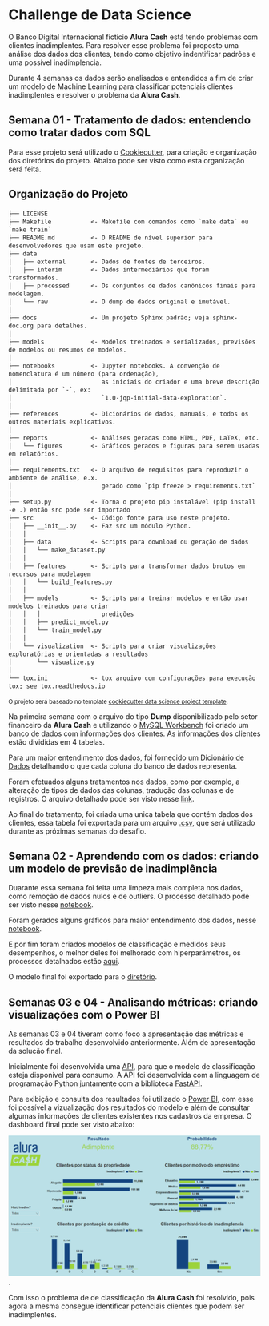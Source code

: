 # Challenge de Data Science

O Banco Digital Internacional fictício **Alura Cash** está tendo problemas com clientes inadimplentes. Para resolver esse problema foi proposto
uma análise dos dados dos clientes, tendo como objetivo indentificar padrões e uma possível inadimplencia.

Durante 4 semanas os dados serão analisados e entendidos a fim de criar um modelo de Machine Learning para classificar potenciais clientes inadimplentes
e resolver o problema da **Alura Cash**.

## Semana 01 - Tratamento de dados: entendendo como tratar dados com SQL

Para esse projeto será utilizado o [Cookiecutter](https://www.cookiecutter.io/), para criação e organização dos diretórios do projeto. Abaixo pode ser visto 
como esta organização será feita.

Organização do Projeto
------------

    ├── LICENSE
    ├── Makefile           <- Makefile com comandos como `make data` ou `make train`
    ├── README.md          <- O README de nível superior para desenvolvedores que usam este projeto.
    ├── data
    │   ├── external       <- Dados de fontes de terceiros.
    │   ├── interim        <- Dados intermediários que foram transformados.
    │   ├── processed      <- Os conjuntos de dados canônicos finais para modelagem.
    │   └── raw            <- O dump de dados original e imutável.
    │
    ├── docs               <- Um projeto Sphinx padrão; veja sphinx-doc.org para detalhes.
    │
    ├── models             <- Modelos treinados e serializados, previsões de modelos ou resumos de modelos.
    │
    ├── notebooks          <- Jupyter notebooks. A convenção de nomenclatura é um número (para ordenação),
    │                         as iniciais do criador e uma breve descrição delimitada por `-`, ex:
    │                         `1.0-jqp-initial-data-exploration`.
    │
    ├── references         <- Dicionários de dados, manuais, e todos os outros materiais explicativos.
    │
    ├── reports            <- Análises geradas como HTML, PDF, LaTeX, etc.
    │   └── figures        <- Gráficos gerados e figuras para serem usadas em relatórios.
    │
    ├── requirements.txt   <- O arquivo de requisitos para reproduzir o ambiente de análise, e.x.
    │                         gerado como `pip freeze > requirements.txt`
    │
    ├── setup.py           <- Torna o projeto pip instalável (pip install -e .) então src pode ser importado
    ├── src                <- Código fonte para uso neste projeto.
    │   ├── __init__.py    <- Faz src um módulo Python.
    │   │
    │   ├── data           <- Scripts para download ou geração de dados
    │   │   └── make_dataset.py
    │   │
    │   ├── features       <- Scripts para transformar dados brutos em recursos para modelagem
    │   │   └── build_features.py
    │   │
    │   ├── models         <- Scripts para treinar modelos e então usar modelos treinados para criar
    │   │   │                 predições
    │   │   ├── predict_model.py
    │   │   └── train_model.py
    │   │
    │   └── visualization  <- Scripts para criar visualizações exploratórias e orientadas a resultados
    │       └── visualize.py
    │
    └── tox.ini            <- tox arquivo com configurações para execução tox; see tox.readthedocs.io
    
<p><small>O projeto será baseado no template <a target="_blank" href="https://drivendata.github.io/cookiecutter-data-science/">cookiecutter data science project template</a>. </small></p>
    

Na primeira semana com o arquivo do tipo **Dump** disponibilizado pelo setor financeiro da **Alura Cash** e utilizando o [MySQL Workbench](https://www.mysql.com/products/workbench/)
foi criado um banco de dados com informações dos clientes. As informações dos clientes estão divididas em 4 tabelas.

Para um maior entendimento dos dados, foi fornecido um [Dicionário de Dados](https://github.com/mavenceslau/Challenge-Data-Science-Alura-Cash/blob/master/references/Dicionario_de_Dados.md) detalhando o que cada coluna do banco de dados representa.

Foram efetuados alguns tratamentos nos dados, como por exemplo, a alteração de tipos de dados das colunas, tradução das colunas e de registros. 
O arquivo detalhado pode ser visto nesse [link](https://github.com/mavenceslau/Challenge-Data-Science-Alura-Cash/blob/master/src/features/tratamento_sql.sql).

Ao final do tratamento, foi criada uma unica tabela que contém dados dos clientes, essa tabela foi exportada para um arquivo [.csv](https://github.com/mavenceslau/Challenge-Data-Science-Alura-Cash/tree/master/data/interim),
que será utilizado durante as próximas semanas do desafio.

## Semana 02 - Aprendendo com os dados: criando um modelo de previsão de inadimplência

Duarante essa semana foi feita uma limpeza mais completa nos dados, como remoção de dados nulos e de outliers. O processo detalhado pode ser visto nesse [notebook](https://github.com/mavenceslau/Challenge-Data-Science-Alura-Cash/blob/master/notebooks/Notebook_01_Limpeza_de_Dados.ipynb).

Foram gerados alguns gráficos para maior entendimento dos dados, nesse [notebook](https://github.com/mavenceslau/Challenge-Data-Science-Alura-Cash/blob/master/notebooks/Notebook_02_Vizualiza%C3%A7%C3%A3o_de_Dados.ipynb).

E por fim foram criados modelos de classificação e medidos seus desempenhos, o melhor deles foi melhorado com hiperparâmetros, os processos detalhados estão [aqui](https://github.com/mavenceslau/Challenge-Data-Science-Alura-Cash/blob/master/notebooks/Notebook_03_Modelos_Machine_Learning.ipynb).

O modelo final foi exportado para o [diretório](https://github.com/mavenceslau/Challenge-Data-Science-Alura-Cash/tree/master/models).

## Semanas 03 e 04 - Analisando métricas: criando visualizações com o Power BI

As semanas 03 e 04 tiveram como foco a apresentação das métricas e resultados do trabalho desenvolvido anteriormente. Além de apresentação da solucão final.

Inicialmente foi desenvolvida uma [API](https://github.com/mavenceslau/Challenge-Data-Science-Alura-Cash/blob/master/models/api_modelo.py), para que o modelo de classificação esteja disponível para consumo. A API foi desenvolvida com a linguagem de programação Python juntamente com a biblioteca [FastAPI](https://fastapi.tiangolo.com/).

Para exibição e consulta dos resultados foi utilizado o [Power BI](https://powerbi.microsoft.com/pt-br/), com esse foi possível a vizualização dos resultados do modelo e além de consultar algumas informações de clientes existentes nos cadastros da empresa. O dashboard final pode ser visto abaixo:

[![dashbord](https://github.com/mavenceslau/Challenge-Data-Science-Alura-Cash/blob/master/reports/figures/modelo_print.png)](https://github.com/mavenceslau/Challenge-Data-Science-Alura-Cash/tree/master/reports).

Com isso o problema de de classificação da **Alura Cash** foi resolvido, pois agora a mesma consegue identificar potenciais clientes que podem ser inadimplentes.

